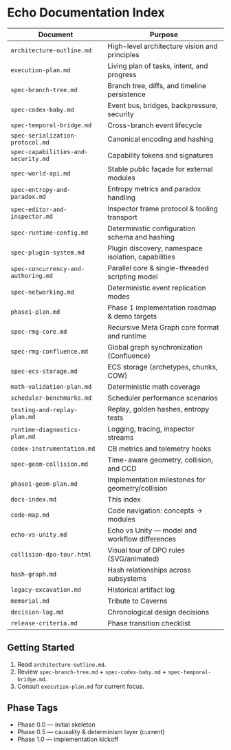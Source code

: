 # Echo Documentation Index

| Document | Purpose |
| -------- | ------- |
| `architecture-outline.md` | High-level architecture vision and principles |
| `execution-plan.md` | Living plan of tasks, intent, and progress |
| `spec-branch-tree.md` | Branch tree, diffs, and timeline persistence |
| `spec-codex-baby.md` | Event bus, bridges, backpressure, security |
| `spec-temporal-bridge.md` | Cross-branch event lifecycle |
| `spec-serialization-protocol.md` | Canonical encoding and hashing |
| `spec-capabilities-and-security.md` | Capability tokens and signatures |
| `spec-world-api.md` | Stable public façade for external modules |
| `spec-entropy-and-paradox.md` | Entropy metrics and paradox handling |
| `spec-editor-and-inspector.md` | Inspector frame protocol & tooling transport |
| `spec-runtime-config.md` | Deterministic configuration schema and hashing |
| `spec-plugin-system.md` | Plugin discovery, namespace isolation, capabilities |
| `spec-concurrency-and-authoring.md` | Parallel core & single-threaded scripting model |
| `spec-networking.md` | Deterministic event replication modes |
| `phase1-plan.md` | Phase 1 implementation roadmap & demo targets |
| `spec-rmg-core.md` | Recursive Meta Graph core format and runtime |
| `spec-rmg-confluence.md` | Global graph synchronization (Confluence) |
| `spec-ecs-storage.md` | ECS storage (archetypes, chunks, COW) |
| `math-validation-plan.md` | Deterministic math coverage |
| `scheduler-benchmarks.md` | Scheduler performance scenarios |
| `testing-and-replay-plan.md` | Replay, golden hashes, entropy tests |
| `runtime-diagnostics-plan.md` | Logging, tracing, inspector streams |
| `codex-instrumentation.md` | CB metrics and telemetry hooks |
| `spec-geom-collision.md` | Time-aware geometry, collision, and CCD |
| `phase1-geom-plan.md` | Implementation milestones for geometry/collision |
| `docs-index.md` | This index |
| `code-map.md` | Code navigation: concepts → modules |
| `echo-vs-unity.md` | Echo vs Unity — model and workflow differences |
| `collision-dpo-tour.html` | Visual tour of DPO rules (SVG/animated) |
| `hash-graph.md` | Hash relationships across subsystems |
| `legacy-excavation.md` | Historical artifact log |
| `memorial.md` | Tribute to Caverns |
| `decision-log.md` | Chronological design decisions |
| `release-criteria.md` | Phase transition checklist |

## Getting Started
1. Read `architecture-outline.md`.
2. Review `spec-branch-tree.md` + `spec-codex-baby.md` + `spec-temporal-bridge.md`.
3. Consult `execution-plan.md` for current focus.

## Phase Tags
- Phase 0.0 — initial skeleton
- Phase 0.5 — causality & determinism layer (current)
- Phase 1.0 — implementation kickoff
